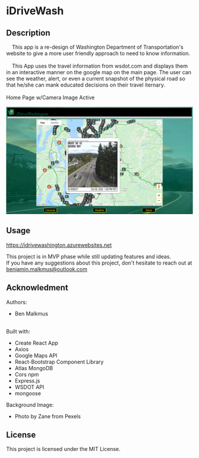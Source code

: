 # iDriveWash

## Description
&nbsp;&nbsp;&nbsp;&nbsp;This app is a re-design of Washington Department of Transportation's website to give a more user friendly approach to need to know information. <br><br>
&nbsp;&nbsp;&nbsp;&nbsp;This App uses the travel information from wsdot.com and displays them in an interactive manner on the google map on the main page. The user can see the weather, alert, or even a current snapshot of the physical road so that he/she can mank educated decisions on their travel iternary.   <br><br>
Home Page w/Camera Image Active<br>
<br>
![Screenshot](screenshots/iDriveWash.png)<br>


## Usage
https://idrivewashington.azurewebsites.net <br>

This project is in MVP phase while still updating features and ideas. <br>
If you have any suggestions about this project, don't hesitate to reach out at benjamin.malkmus@outlook.com

## Acknowledment
Authors:<br>
* Ben Malkmus <br><br>

Built with:<br>
* Create React App<br>
* Axios<br>
* Google Maps API <br>
* React-Bootstrap Component Library <br>
* Atlas MongoDB <br>
* Cors npm <br>
* Express.js <br>
* WSDOT API<br>
* mongoose 

Background Image:<br>
* Photo by Zane from Pexels

## License
This project is licensed under the MIT License.
